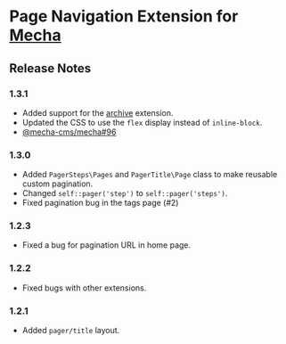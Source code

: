 Page Navigation Extension for [Mecha](https://github.com/mecha-cms/mecha)
=========================================================================

Release Notes
-------------

### 1.3.1

 - Added support for the [archive](https://github.com/mecha-cms/x.archive) extension.
 - Updated the CSS to use the `flex` display instead of `inline-block`.
 - [@mecha-cms/mecha#96](https://github.com/mecha-cms/mecha/issues/96)

### 1.3.0

 - Added `PagerSteps\Pages` and `PagerTitle\Page` class to make reusable custom pagination.
 - Changed `self::pager('step')` to `self::pager('steps')`.
 - Fixed pagination bug in the tags page (#2)

### 1.2.3

 - Fixed a bug for pagination URL in home page.

### 1.2.2

 - Fixed bugs with other extensions.

### 1.2.1

 - Added `pager/title` layout.
